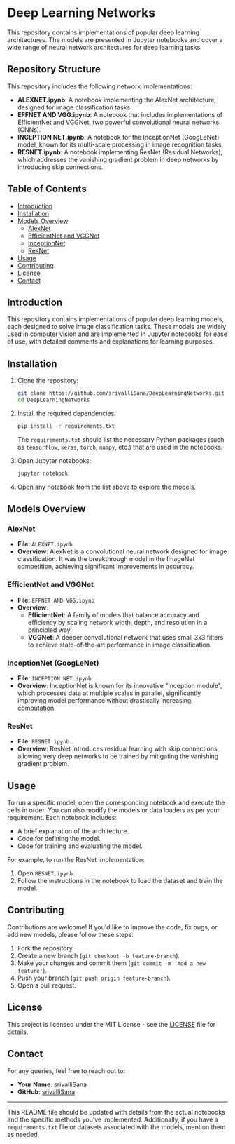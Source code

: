 # Deep Learning Networks

This repository contains implementations of popular deep learning architectures. The models are presented in Jupyter notebooks and cover a wide range of neural network architectures for deep learning tasks.

## Repository Structure
This repository includes the following network implementations:
- **ALEXNET.ipynb**: A notebook implementing the AlexNet architecture, designed for image classification tasks.
- **EFFNET AND VGG.ipynb**: A notebook that includes implementations of EfficientNet and VGGNet, two powerful convolutional neural networks (CNNs).
- **INCEPTION NET.ipynb**: A notebook for the InceptionNet (GoogLeNet) model, known for its multi-scale processing in image recognition tasks.
- **RESNET.ipynb**: A notebook implementing ResNet (Residual Networks), which addresses the vanishing gradient problem in deep networks by introducing skip connections.

## Table of Contents
- [Introduction](#introduction)
- [Installation](#installation)
- [Models Overview](#models-overview)
  - [AlexNet](#alexnet)
  - [EfficientNet and VGGNet](#efficientnet-and-vggnet)
  - [InceptionNet](#inceptionnet)
  - [ResNet](#resnet)
- [Usage](#usage)
- [Contributing](#contributing)
- [License](#license)
- [Contact](#contact)

## Introduction
This repository contains implementations of popular deep learning models, each designed to solve image classification tasks. These models are widely used in computer vision and are implemented in Jupyter notebooks for ease of use, with detailed comments and explanations for learning purposes.

## Installation

1. Clone the repository:

    ```bash
    git clone https://github.com/srivalliSana/DeepLearningNetworks.git
    cd DeepLearningNetworks
    ```

2. Install the required dependencies:

    ```bash
    pip install -r requirements.txt
    ```

   The `requirements.txt` should list the necessary Python packages (such as `tensorflow`, `keras`, `torch`, `numpy`, etc.) that are used in the notebooks.

3. Open Jupyter notebooks:

    ```bash
    jupyter notebook
    ```

4. Open any notebook from the list above to explore the models.

## Models Overview

### AlexNet
- **File**: `ALEXNET.ipynb`
- **Overview**: AlexNet is a convolutional neural network designed for image classification. It was the breakthrough model in the ImageNet competition, achieving significant improvements in accuracy.

### EfficientNet and VGGNet
- **File**: `EFFNET AND VGG.ipynb`
- **Overview**: 
  - **EfficientNet**: A family of models that balance accuracy and efficiency by scaling network width, depth, and resolution in a principled way.
  - **VGGNet**: A deeper convolutional network that uses small 3x3 filters to achieve state-of-the-art performance in image classification.

### InceptionNet (GoogLeNet)
- **File**: `INCEPTION NET.ipynb`
- **Overview**: InceptionNet is known for its innovative "Inception module", which processes data at multiple scales in parallel, significantly improving model performance without drastically increasing computation.

### ResNet
- **File**: `RESNET.ipynb`
- **Overview**: ResNet introduces residual learning with skip connections, allowing very deep networks to be trained by mitigating the vanishing gradient problem.

## Usage

To run a specific model, open the corresponding notebook and execute the cells in order. You can also modify the models or data loaders as per your requirement. Each notebook includes:
- A brief explanation of the architecture.
- Code for defining the model.
- Code for training and evaluating the model.

For example, to run the ResNet implementation:
1. Open `RESNET.ipynb`.
2. Follow the instructions in the notebook to load the dataset and train the model.

## Contributing

Contributions are welcome! If you'd like to improve the code, fix bugs, or add new models, please follow these steps:
1. Fork the repository.
2. Create a new branch (`git checkout -b feature-branch`).
3. Make your changes and commit them (`git commit -m 'Add a new feature'`).
4. Push your branch (`git push origin feature-branch`).
5. Open a pull request.

## License

This project is licensed under the MIT License - see the [LICENSE](LICENSE) file for details.

## Contact

For any queries, feel free to reach out to:

- **Your Name**: srivalliSana
- **GitHub**: [srivalliSana](https://github.com/srivalliSana)

---

This README file should be updated with details from the actual notebooks and the specific methods you've implemented. Additionally, if you have a `requirements.txt` file or datasets associated with the models, mention them as needed.
